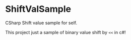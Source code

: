 # ShiftValSample
CSharp Shift value sample for self.

This project just a sample of binary value shift by `<<` in c#!

